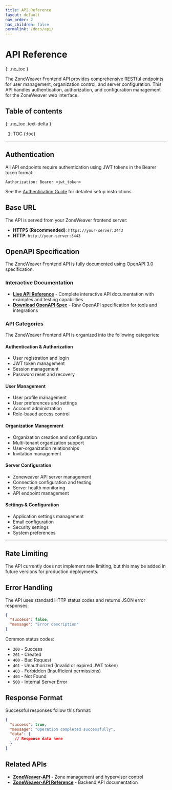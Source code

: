 ```yaml
---
title: API Reference
layout: default
nav_order: 2
has_children: false
permalink: /docs/api/
---
```


# API Reference
{: .no_toc }

The ZoneWeaver Frontend API provides comprehensive RESTful endpoints for user management, organization control, and server configuration. This API handles authentication, authorization, and configuration management for the ZoneWeaver web interface.

## Table of contents
{: .no_toc .text-delta }

1. TOC
{:toc}

---

## Authentication

All API endpoints require authentication using JWT tokens in the Bearer token format:

```http
Authorization: Bearer <jwt_token>
```

See the [Authentication Guide](../guides/authentication/) for detailed setup instructions.

## Base URL

The API is served from your ZoneWeaver frontend server:

- **HTTPS (Recommended)**: `https://your-server:3443`
- **HTTP**: `http://your-server:3443`

## OpenAPI Specification

The ZoneWeaver Frontend API is fully documented using OpenAPI 3.0 specification.

### Interactive Documentation

- **[Live API Reference](swagger-ui.html)** - Complete interactive API documentation with examples and testing capabilities
- **[Download OpenAPI Spec](openapi.json)** - Raw OpenAPI specification for tools and integrations

### API Categories

The ZoneWeaver Frontend API is organized into the following categories:

#### Authentication & Authorization
- User registration and login
- JWT token management
- Session management
- Password reset and recovery

#### User Management
- User profile management
- User preferences and settings
- Account administration
- Role-based access control

#### Organization Management  
- Organization creation and configuration
- Multi-tenant organization support
- User-organization relationships
- Invitation management

#### Server Configuration
- Zoneweaver API server management
- Connection configuration and testing
- Server health monitoring
- API endpoint management

#### Settings & Configuration
- Application settings management
- Email configuration
- Security settings
- System preferences

---

## Rate Limiting

The API currently does not implement rate limiting, but this may be added in future versions for production deployments.

## Error Handling

The API uses standard HTTP status codes and returns JSON error responses:

```json
{
  "success": false,
  "message": "Error description"
}
```

Common status codes:
- `200` - Success
- `201` - Created
- `400` - Bad Request
- `401` - Unauthorized (Invalid or expired JWT token)
- `403` - Forbidden (Insufficient permissions)
- `404` - Not Found
- `500` - Internal Server Error

## Response Format

Successful responses follow this format:

```json
{
  "success": true,
  "message": "Operation completed successfully",
  "data": {
    // Response data here
  }
}
```

## Related APIs

- **[ZoneWeaver-API](https://zoneweaver-api.startcloud.com/)** - Zone management and hypervisor control
- **[ZoneWeaver-API Reference](https://zoneweaver-api.startcloud.com/docs/api/)** - Backend API documentation
